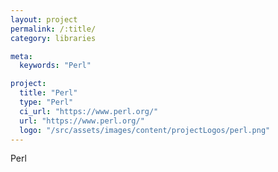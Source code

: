 ```yaml
---
layout: project
permalink: /:title/
category: libraries

meta:
  keywords: "Perl"

project:
  title: "Perl"
  type: "Perl"
  ci_url: "https://www.perl.org/"
  url: "https://www.perl.org/"
  logo: "/src/assets/images/content/projectLogos/perl.png"
---
```


<p>Perl</p>
